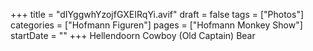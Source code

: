 +++
title = "dIYggwhYzojfGXEIRqYi.avif"
draft = false
tags = ["Photos"]
categories = ["Hofmann Figuren"]
pages = ["Hofmann Monkey Show"]
startDate = ""
+++
Hellendoorn Cowboy (Old Captain) Bear
